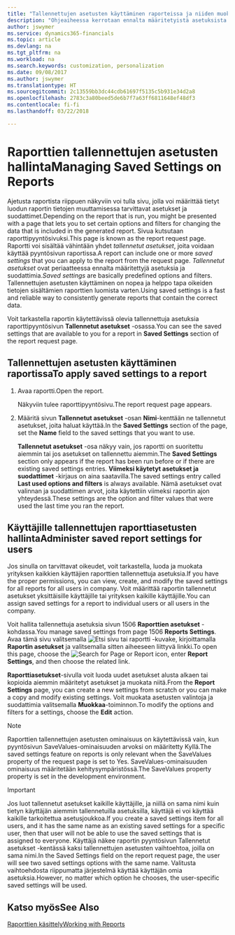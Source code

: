 ```yaml
---
title: "Tallennettujen asetusten käyttäminen raporteissa ja niiden muokkaaminen | Microsoft Docs"
description: "Ohjeaiheessa kerrotaan ennalta määritetyistä asetuksista ja suodattimista, joilla raportti mukautetaan ja luodaan oikeita tietoja."
author: jswymer
ms.service: dynamics365-financials
ms.topic: article
ms.devlang: na
ms.tgt_pltfrm: na
ms.workload: na
ms.search.keywords: customization, personalization
ms.date: 09/08/2017
ms.author: jswymer
ms.translationtype: HT
ms.sourcegitcommit: 2c13559bb3dc44cdb61697f5135c5b931e34d2a8
ms.openlocfilehash: 2783c3a80beed5de6b7f7a63ff6811648ef48df3
ms.contentlocale: fi-fi
ms.lasthandoff: 03/22/2018

---
```

# <a name="managing-saved-settings-on-reports"></a><span data-ttu-id="125fa-103">Raporttien tallennettujen asetusten hallinta</span><span class="sxs-lookup"><span data-stu-id="125fa-103">Managing Saved Settings on Reports</span></span>
<span data-ttu-id="125fa-104">Ajetusta raportista riippuen näkyviin voi tulla sivu, jolla voi määrittää tietyt luodun raportin tietojen muuttamisessa tarvittavat asetukset ja suodattimet.</span><span class="sxs-lookup"><span data-stu-id="125fa-104">Depending on the report that is run, you might be presented with a page that lets you to set certain options and filters for changing the data that is included in the generated report.</span></span> <span data-ttu-id="125fa-105">Sivua kutsutaan raporttipyyntösivuksi.</span><span class="sxs-lookup"><span data-stu-id="125fa-105">This page is known as the report request page.</span></span> <span data-ttu-id="125fa-106">Raportti voi sisältää vähintään yhdet *tallennetut asetukset*, joita voidaan käyttää pyyntösivun raportissa.</span><span class="sxs-lookup"><span data-stu-id="125fa-106">A report can include one or more *saved settings* that you can apply to the report from the request page.</span></span> <span data-ttu-id="125fa-107">*Tallennetut asetukset* ovat periaatteessa ennalta määritettyjä asetuksia ja suodattimia.</span><span class="sxs-lookup"><span data-stu-id="125fa-107">*Saved settings* are basically predefined options and filters.</span></span> <span data-ttu-id="125fa-108">Tallennettujen asetusten käyttäminen on nopea ja helppo tapa oikeiden tietojen sisältämien raporttien luomista varten.</span><span class="sxs-lookup"><span data-stu-id="125fa-108">Using saved settings is a fast and reliable way to consistently generate reports that contain the correct data.</span></span>

<span data-ttu-id="125fa-109">Voit tarkastella raportin käytettävissä olevia tallennettuja asetuksia raporttipyyntösivun **Tallennetut asetukset** -osassa.</span><span class="sxs-lookup"><span data-stu-id="125fa-109">You can see the saved settings that are available to you for a report in **Saved Settings** section of the report request page.</span></span>  

## <a name="to-apply-saved-settings-to-a-report"></a><span data-ttu-id="125fa-110">Tallennettujen asetusten käyttäminen raportissa</span><span class="sxs-lookup"><span data-stu-id="125fa-110">To apply saved settings to a report</span></span>
1. <span data-ttu-id="125fa-111">Avaa raportti.</span><span class="sxs-lookup"><span data-stu-id="125fa-111">Open the report.</span></span>

   <span data-ttu-id="125fa-112">Näkyviin tulee raporttipyyntösivu.</span><span class="sxs-lookup"><span data-stu-id="125fa-112">The report request page appears.</span></span>    
2. <span data-ttu-id="125fa-113">Määritä sivun **Tallennetut asetukset** -osan **Nimi**-kenttään ne tallennetut asetukset, joita haluat käyttää.</span><span class="sxs-lookup"><span data-stu-id="125fa-113">In the **Saved Settings** section of the page, set the **Name** field  to the saved settings that you want to use.</span></span>

   <span data-ttu-id="125fa-114">**Tallennetut asetukset** -osa näkyy vain, jos raportti on suoritettu aiemmin tai jos asetukset on tallennettu aiemmin.</span><span class="sxs-lookup"><span data-stu-id="125fa-114">The **Saved Settings** section only appears if the report has been run before or if there are existing saved settings entries.</span></span> <span data-ttu-id="125fa-115">**Viimeksi käytetyt asetukset ja suodattimet** -kirjaus on aina saatavilla.</span><span class="sxs-lookup"><span data-stu-id="125fa-115">The saved settings entry called **Last used options and filters** is always available.</span></span> <span data-ttu-id="125fa-116">Nämä asetukset ovat valinnan ja suodattimen arvot, joita käytettiin viimeksi raportin ajon yhteydessä.</span><span class="sxs-lookup"><span data-stu-id="125fa-116">These settings are the option and filter values that were used the last time you ran the report.</span></span>

## <a name="administer-saved-report-settings-for-users"></a><span data-ttu-id="125fa-117">Käyttäjille tallennettujen raporttiasetusten hallinta</span><span class="sxs-lookup"><span data-stu-id="125fa-117">Administer saved report settings for users</span></span>
<span data-ttu-id="125fa-118">Jos sinulla on tarvittavat oikeudet, voit tarkastella, luoda ja muokata yrityksen kaikkien käyttäjien raporttien tallennettuja asetuksia.</span><span class="sxs-lookup"><span data-stu-id="125fa-118">If you have the proper permissions, you can view, create, and modify the saved settings for all reports for all users in company.</span></span> <span data-ttu-id="125fa-119">Voit määrittää raportin tallennetut asetukset yksittäisille käyttäjille tai yrityksen kaikille käyttäjille.</span><span class="sxs-lookup"><span data-stu-id="125fa-119">You can assign saved settings for a report to individual users or all users in the company.</span></span>

<span data-ttu-id="125fa-120">Voit hallita tallennettuja asetuksia sivun 1506 **Raporttien asetukset** -kohdassa.</span><span class="sxs-lookup"><span data-stu-id="125fa-120">You manage saved settings from page 1506 **Reports Settings**.</span></span> <span data-ttu-id="125fa-121">Avaa tämä sivu valitsemalla ![Etsi sivu tai raportti](media/ui-search/search_small.png "Etsi sivu tai raportti -kuvake") -kuvake, kirjoittamalla **Raportin asetukset** ja valitsemalla sitten aiheeseen liittyvä linkki.</span><span class="sxs-lookup"><span data-stu-id="125fa-121">To open this page, choose the ![Search for Page or Report](media/ui-search/search_small.png "Search for Page or Report icon") icon, enter **Report Settings**, and then choose the related link.</span></span>

<span data-ttu-id="125fa-122">**Raporttiasetukset**-sivulla voit luoda uudet asetukset alusta alkaen tai kopioida aiemmin määritetyt asetukset ja muokata niitä.</span><span class="sxs-lookup"><span data-stu-id="125fa-122">From the **Report Settings** page, you can create a new settings from scratch or you can make a copy and modify existing settings.</span></span> <span data-ttu-id="125fa-123">Voit muokata asetusten valintoja ja suodattimia valitsemalla **Muokkaa**-toiminnon.</span><span class="sxs-lookup"><span data-stu-id="125fa-123">To modify the options and filters for a settings, choose the **Edit** action.</span></span>

> [!NOTE]
> <span data-ttu-id="125fa-124">Raporttien tallennettujen asetusten ominaisuus on käytettävissä vain, kun pyyntösivun SaveValues-ominaisuuden arvoksi on määritetty Kyllä.</span><span class="sxs-lookup"><span data-stu-id="125fa-124">The saved settings feature on reports is only relevant when the SaveValues property of the request page is set to Yes.</span></span> <span data-ttu-id="125fa-125">SaveValues-ominaisuuden ominaisuus määritetään kehitysympäristössä.</span><span class="sxs-lookup"><span data-stu-id="125fa-125">The SaveValues property property is set in the development environment.</span></span>  

> [!Important]
> <span data-ttu-id="125fa-126">Jos luot tallennetut asetukset kaikille käyttäjille, ja niillä on sama nimi kuin tietyn käyttäjän aiemmin tallennetuilla asetuksilla, käyttäjä ei voi käyttää kaikille tarkoitettua asetusjoukkoa.</span><span class="sxs-lookup"><span data-stu-id="125fa-126">If you create a saved settings item for all users, and it has the same name as an existing saved settings for a specific user, then that user will not be able to use the saved settings that is assigned to everyone.</span></span>  <span data-ttu-id="125fa-127">Käyttäjä näkee raportin pyyntösivun Tallennetut asetukset -kentässä kaksi tallennettujen asetusten vaihtoehtoa, joilla on sama nimi.</span><span class="sxs-lookup"><span data-stu-id="125fa-127">In the Saved Settings field on the report request page, the user will see two saved settings options with the same name.</span></span> <span data-ttu-id="125fa-128">Valitusta vaihtoehdosta riippumatta järjestelmä käyttää käyttäjän omia asetuksia.</span><span class="sxs-lookup"><span data-stu-id="125fa-128">However, no matter which option he chooses, the user-specific saved settings will be used.</span></span>

## <a name="see-also"></a><span data-ttu-id="125fa-129">Katso myös</span><span class="sxs-lookup"><span data-stu-id="125fa-129">See Also</span></span>
[<span data-ttu-id="125fa-130">Raporttien käsittely</span><span class="sxs-lookup"><span data-stu-id="125fa-130">Working with Reports</span></span>](ui-work-report.md)  

